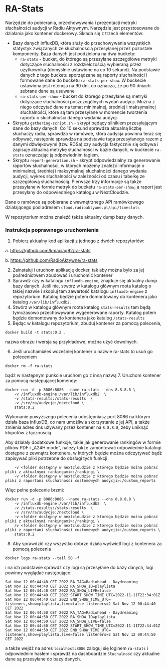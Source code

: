 <h1>RA-Stats</h1>

Narzędzie do pobierania, przechowywania i prezentacji metryki słuchalności audycji w Radiu Aktywnym. Narzędzie jest przystosowane do działania jako kontener dockerowy. Składa się z trzech elementów:
- Bazy danych influxDB, która służy do przechowywania wszystkich statystyk związanych ze słuchalnością przesyłanej przez pozostałe komponenty. Baza danych jest podzielona na dwa buckety:
    - `ra-stats` - bucket, do którego są przesyłane szczegółowe metryki dotyczące słuchalności z rozdzielczością wybieraną przez użytkownika (domyślnie ustawione na co 10 sekund). Na podstawie danych z tego bucketu sporządzane są raporty słuchalności i formowane dane do bucketu `ra-stats-per-show`. W buckecie ustawiona jest retencja na 90 dni, co oznacza, że po 90 dniach zebrane dane są usuwane
    - `ra-stats-per-show` - bucket do którego przesyłane są metryki dotyczące słuchalności poszczególnych wydań audycji. Można z niego odczytać dane na temat minimalnej, średniej i maksymalnej słuchalności, które są tam przesyłane w momencie tworzenia raportu o słuchalności danego wydania audycji
- Skryptu `gathering-script.sh` - skrypt będący silnikiem przesyłającym dane do bazy danych. Co 10 sekund sprawdza aktualną liczbę słuchaczy radia, sprawdza w ramówce, która audycja powinna teraz się odbywać, następnie sprawdza na podstawie taga przesyłanego razem z danymi dźwiękowymi (tzw. RDSa) czy audycja faktycznie się odbywa i 
zapisuje aktualną metrykę słuchalności w bazie danych, w buckecie `ra-stats` oznaczając ją odpowiednim tagiem.
- Skryptu `report-generation.sh` - skrypt odpowiedzialny za generowanie raportów słuchalności, w których możemy znaleźć informacje o minimalnej, średniej i maksymalnej słuchalności danego wydania audycji, wykres słuchalności w zależności od czasu i tabelkę ze szczegółową słuchalnością. Pierwsze trzy informacje są także przesyłane w formie metryk do bucketu `ra-stats-per-show`, a raport jest przesyłany do odpowiedniego katalogu w NextCloudzie.

Dane o ramówce są pobierane z wewnętrznego API ramówkowego działającego pod adresem `cloud.radioaktywne.pl/api/timeslots`

W repozytorium można znaleźć także aktualny dump bazy danych.

<h3>Instrukcja poprawnego uruchomienia</h3>

1.	Pobierz aktualny kod aplikacji z jednego z dwóch repozytoriów:

a.	https://github.com/kmaciag92/ra-stats

b.	https://github.com/RadioAktywne/ra-stats 

2.	Zainstaluj i uruchom aplikację docker, tak aby można było za jej pośrednictwem zbudować i uruchomić kontener
3.	Sprawdź czy w katalogu `influxdb-engine`, znajduje się aktualny dump bazy danych. Jeśli nie, stwórz w katalogu głównym roota katalog o takiej nazwie i skopiuj tam zawartość katalogu `influxdb-engine` z repozytorium. Katalog będzie potem domontowany do kontenera jako katalog `/var/lib/influxdb2`. 
4.	Stwórz w katalogu głównym roota katalog `stats-results` tam będą tymczasowo przechowywane wygenerowane raporty. Katalog potem będzie domontowany do kontenera jako katalog `/stats-results`
5.	Będąc w katalogu repozytorium, zbuduj kontener za pomocą polecenia,

`docker build -t stats:0.2 .`

nazwa obrazu i wersja są przykładowe, można użyć dowolnych.

6.	Jeśli uruchamiałeś wcześniej kontener o nazwie ra-stats to usuń go poleceniem

`docker rm -f ra-stats`

bądź w następnym punkcie uruchom go z inną nazwą 
7.	Uruchom kontener za pomocą następującej komendy:

```
docker run -d -p 8086:8086 --name ra-stats --dns 8.8.8.8 \
    -v /influxdb-engine:/var/lib/influxdb2  \
    -v /stats-results:/stats-results  \
    -v /srv/ra/audycje:/nextcloud \
    stats:0.2
```

Wykonanie powyższego polecenia udostępniasz port 8086 na którym działa baza influxDB, co nam umożliwia skorzystanie z jej API, a także zmienia adres dns używany przez kontener na `8.8.8.8`, żeby uniknąć kłopotów z łącznością. 

Aby działały dodatkowe funkcje, takie jak generowanie rankingów w formie plików PDF i „A24H mode”, należy także zamontować odpowiednie katalogi dostępne z zewnątrz kontenera, w których będzie można odczytywać bądź zapisywać pliki potrzebne do obsługi tych funkcji

```
    -v <folder dostępny w nextcloudzie z którego będzie można pobrać pliki z aktualnymi rankingami>:/rankingi \
    -v <folder dostępny w nextcloudzie z którego będzie można pobrać pliki z raportami słuchalności customowych audycji>:/custom_reports
```

Więc pełne polecenie brzmi:
```
docker run -d -p 8086:8086 --name ra-stats --dns 8.8.8.8 \
    -v /influxdb-engine:/var/lib/influxdb2  \
    -v /stats-results:/stats-results  \
    -v /srv/ra/audycje:/nextcloud \
    -v <folder dostępny w nextcloudzie z którego będzie można pobrać pliki z aktualnymi rankingami>:/rankingi \
    /v <folder dostępny w nextcloudzie z którego będzie można pobrać pliki z raportami słuchalności customowych audycji>:/custom_reports \
    stats:0.2
```

8.	Aby sprawdzić czy wszystko dobrze działa wyświetl logi z kontenera za pomocą polecenia

`docker logs ra-stats --tail 50 -f`

i na ich podstawie sprawdź czy logi są przesyłane do bazy danych, logi powinny wyglądać następująco:
```
Sat Nov 12 00:44:40 CET 2022 RA_TAG=Radiohead - Daydreaming
Sat Nov 12 00:44:40 CET 2022 RA_SHOW_ID=playlista
Sat Nov 12 00:44:40 CET 2022 RA_SHOW_LIVE=false
Sat Nov 12 00:44:40 CET 2022 START_SHOW_TIME_UTC=2022-11-11T22:34:01Z
Sat Nov 12 00:44:40 CET 2022 END_SHOW_TIME_UTC=
listeners,show=playlista,live=false listeners=2 Sat Nov 12 00:44:40 CET 2022
Sat Nov 12 00:44:50 CET 2022 RA_TAG=Radiohead - Daydreaming
Sat Nov 12 00:44:50 CET 2022 RA_SHOW_ID=playlista
Sat Nov 12 00:44:50 CET 2022 RA_SHOW_LIVE=false
Sat Nov 12 00:44:50 CET 2022 START_SHOW_TIME_UTC=2022-11-11T22:34:01Z
Sat Nov 12 00:44:50 CET 2022 END_SHOW_TIME_UTC=
listeners,show=playlista,live=false listeners=2 Sat Nov 12 00:44:50 CET 2022
```

a także wejdź na adres `localhost:8086` zaloguj się loginem `ra-stats` i odpowiednim hasłem i sprawdź na dashboardzie `Słuchalność` czy aktualne dane są przesyłane do bazy danych.
